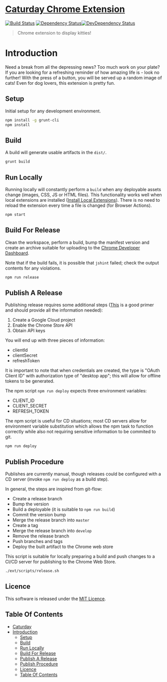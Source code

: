# [Caturday Chrome Extension](https://github.com/hal313/caturday-chrome-extension)

[![Build Status](http://img.shields.io/travis/hal313/caturday-chrome-extension/master.svg?style=flat-square)](https://travis-ci.org/hal313/caturday-chrome-extension)
[![Dependency Status](https://david-dm.org/hal313/caturday-chrome-extension.svg?style=flat-square)](https://david-dm.org/hal313/caturday-chrome-extension)[![DevDependency Status](https://david-dm.org/hal313/caturday-chrome-extension/dev-status.svg?style=flat-square)](https://david-dm.org/hal313/caturday-chrome-extension)


> Chrome extension to display kitties!

# Introduction
Need a break from all the depressing news? Too much work on your plate? If you are looking for a refreshing reminder of how amazing life is - look no further! With the press of a button, you will be served up a random image of cats! Even for dog lovers, this extension is pretty fun.


## Setup
Initial setup for any development environment.
```bash
npm install -g grunt-cli
npm install
```
## Build
A build will generate usable artifacts in the `dist/`.
```bash
grunt build
```


## Run Locally
Running locally will constantly perform a `build` when any deployable assets change (images, CSS, JS or HTML files). This functionality works well when local extensions are installed ([Install Local Extensions](https://developer.chrome.com/extensions/getstarted#manifest)). There is no need to reload the extension every time a file is changed (for Browser Actions).
```bash
npm start
```

## Build For Release
Clean the workspace, perform a build, bump the manifest version and create an archive suitable for uploading to the [Chrome Developer Dashboard](https://chrome.google.com/webstore/developer/dashboard).

Note that if the build fails, it is possible that `jshint` failed; check the output contents for any violations.
```bash
npm run release
```

## Publish A Release
Publishing release requires some additional steps ([This](https://developer.chrome.com/webstore/using_webstore_api#beforeyoubegin) is a good primer and should provide all the information needed):
1. Create a Google Cloud project
1. Enable the Chrome Store API
3. Obtain API keys

You will end up with three pieces of information:
- clientId
- clientSecret
- refreshToken

It is important to note that when credentials are created, the type is "OAuth Client ID" with authorization type of "desktop app"; this will allow for offline tokens to be generated.

The npm script `npm run deploy` expects three environment variables:
- CLIENT_ID
- CLIENT_SECRET
- REFRESH_TOKEN

The npm script is useful for CD situations; most CD servers allow for environment variable substitution which allows the npm task to function correctly while also not requiring sensitive information to be commited to git.
```bash
npm run deploy
```

## Publish Procedure
Publishes are currently manual, though releases could be configured with a CD server (invoke `npm run deploy` as a build step).

In general, the steps are inspired from git-flow:
* Create a release branch
* Bump the version
* Build a deployable (it is suitable to `npm run build`)
* Commit the version bump
* Merge the release branch into `master`
* Create a tag
* Merge the release branch into `develop`
* Remove the release branch
* Push branches and tags
* Deploy the built artifact to the Chrome web store

This script is suitable for locally preparing a build and push changes to a CI/CD server for publishing to the Chrome Web Store.
```bash
./ext/scripts/release.sh
```

## Licence
This software is released under the [MIT Licence](https://raw.githubusercontent.com/hal313/caturday-chrome-extension/master/LICENSE).


## Table Of Contents
- [Caturday](#caturday)
- [Introduction](#introduction)
  - [Setup](#setup)
  - [Build](#build)
  - [Run Locally](#run-locally)
  - [Build For Release](#build-for-release)
  - [Publish A Release](#publish-a-release)
  - [Publish Procedure](#publish-procedure)
  - [Licence](#licence)
  - [Table Of Contents](#table-of-contents)
